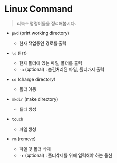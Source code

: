 # Linux Command

> 리눅스 명령어들을 정리해봅시다.

- `pwd` (print working directory)
    - 현재 작업중인 경로를 출력

- `ls` (list)
    - 현재 폴더에 있는 파일, 폴더를 출력
    - `-a` (optional) : 숨긴처리된 파일, 폴더까지 출력

- `cd` (change directory)
    - 폴더 이동

- `mkdir` (make directory)
    - 폴더 생성

- `touch`
    - 파일 생성

- `rm` (remove)
    - 파일 및 폴더 삭제
    - `-r` (optional) : 폴더삭제를 위해 입력해야 하는 옵션

